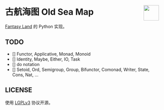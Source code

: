 # 古航海图 Old Sea Map <img align="right" src="https://s3.ax1x.com/2020/11/14/DPQSLq.png" height="50"/>

[Fantasy Land](https://github.com/fantasyland/fantasy-land) 的 Python 实现。

## TODO

- [] Functor, Applicative, Monad, Monoid
- [] Identity, Maybe, Either, IO, Task
- [] do notation
- [] Setoid, Ord, Semigroup, Group, Bifunctor, Comonad, Writer, State, Cons, Nat, ...

## LICENSE 

使用 [LGPLv3](https://www.gnu.org/licenses/lgpl-3.0.en.html) 协议开源。